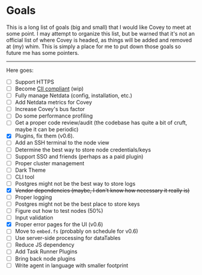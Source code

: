 # Goals

This is a long list of goals (big and small) that I would like Covey to meet at some point.
I may attempt to organize this list, but be warned that it's not an official list of where Covey is headed,
as things will be added and removed at (my) whim.
This is simply a place for me to put down those goals so future me has some pointers.

---

Here goes:

* [ ] Support HTTPS
* [ ] Become [CII compliant](https://bestpractices.coreinfrastructure.org/en/projects/4095) (wip)
* [ ] Fully manage Netdata (config, installation, etc.)
* [ ] Add Netdata metrics for Covey
* [ ] Increase Covey's bus factor
* [ ] Do some performance profiling
* [ ] Get a proper code review/audit (the codebase has quite a bit of cruft, maybe it can be periodic)
* [x] Plugins, fix them (v0.6).
* [ ] Add an SSH terminal to the node view
* [ ] Determine the best way to store node credentials/keys
* [ ] Support SSO and friends (perhaps as a paid plugin)
* [ ] Proper cluster management
* [ ] Dark Theme
* [ ] CLI tool
* [ ] Postgres might not be the best way to store logs
* [x] ~~Vendor dependencies (maybe, I don't know how necessary it really is)~~
* [ ] Proper logging
* [ ] Postgres might not be the best place to store keys
* [ ] Figure out how to test nodes (50%)
* [ ] Input validation
* [x] Proper error pages for the UI (v0.6)
* [ ] Move to `embed.fs` (probably on schedule for v0.6)
* [ ] Use server-side processing for dataTables
* [ ] Reduce JS dependency
* [ ] Add Task Runner Plugins
* [ ] Bring back node plugins
* [ ] Write agent in language with smaller footprint
